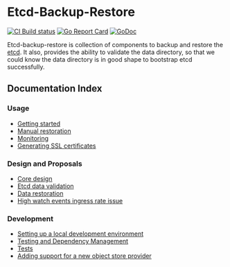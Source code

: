 # Etcd-Backup-Restore

[![CI Build status](https://concourse.ci.gardener.cloud/api/v1/teams/gardener/pipelines/etcd-backup-restore-master/jobs/master-head-update-job/badge)](https://concourse.ci.gardener.cloud/teams/gardener/pipelines/etcd-backup-restore-master/jobs/master-head-update-job)
[![Go Report Card](https://goreportcard.com/badge/github.com/gardener/etcd-backup-restore)](https://goreportcard.com/report/github.com/gardener/etcd-backup-restore)
[![GoDoc](https://godoc.org/github.com/gardener/etcd-backup-restore?status.svg)](https://godoc.org/github.com/gardener/etcd-backup-restore)

Etcd-backup-restore is collection of components to backup and restore the [etcd]. It also, provides the ability to validate the data directory, so that we could know the data directory is in good shape to bootstrap etcd successfully.

## Documentation Index

### Usage

* [Getting started](doc/usage/getting_started.md)
* [Manual restoration](doc/usage/manual_restoration.md)
* [Monitoring](doc/usage/metrics.md)
* [Generating SSL certificates](doc/usage/generating_ssl_certificates.md)

### Design and Proposals

* [Core design](doc/proposals/design.md)
* [Etcd data validation](doc/proposals/validation.md)
* [Data restoration](doc/proposals/restoration.md)
* [High watch events ingress rate issue](doc/proposals/high_watch_event_ingress_rate.md)

### Development

* [Setting up a local development environment](doc/development/local_setup.md)
* [Testing and Dependency Management](doc/development/testing_and_dependencies.md)
* [Tests](doc/development/tests.md)
* [Adding support for a new object store provider](doc/development/new_cp_support.md)

[etcd]: https://github.com/coreos/etcd
